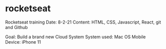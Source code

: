 # rocketseat

Rocketseat training
Date: 8-2-21
Content: HTML, CSS, Javascript, React, git and Github

Goal: Build a brand new Cloud System
System used: Mac OS
Mobile Device: iPhone 11
